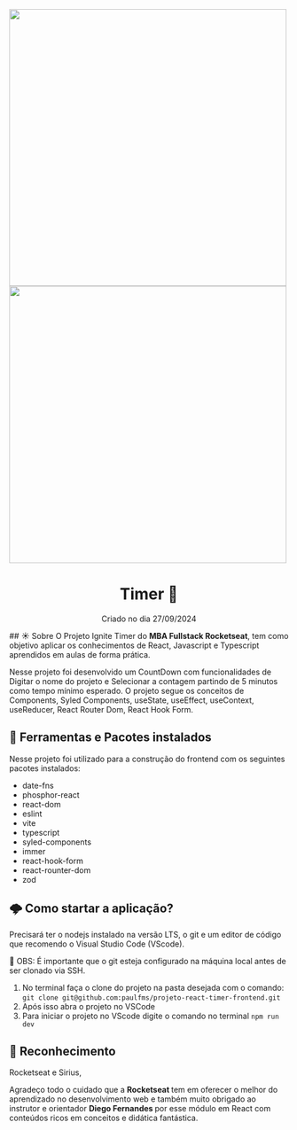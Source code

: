 
<img src="https://github.com/user-attachments/assets/761bcffb-34bf-4f46-b521-a9d933ac7979" width=500 />
<img src="https://github.com/user-attachments/assets/1f2c0202-95a0-4200-b200-03d96e1a81fc" width=500 />  

<h1 align="center"> Timer 📄 </h1>
<p align="center"> Criado no dia 27/09/2024 </p>
</div>
## ☀️ Sobre
O Projeto Ignite Timer do <b>MBA Fullstack Rocketseat</b>, tem como objetivo aplicar os conhecimentos de React, Javascript e Typescript aprendidos em aulas de forma prática.

Nesse projeto foi desenvolvido um CountDown com funcionalidades de Digitar o nome do projeto e Selecionar a contagem partindo de 5 minutos como tempo mínimo esperado.
O projeto segue os conceitos de Components, Syled Components, useState, useEffect, useContext, useReducer, React Router Dom, React Hook Form.

## 🔔 Ferramentas e Pacotes instalados
Nesse projeto foi utilizado para a construção do frontend com os seguintes pacotes instalados:

- date-fns
- phosphor-react
- react-dom
- eslint
- vite
- typescript
- syled-components
- immer
- react-hook-form
- react-rounter-dom
- zod

## 🌩️ Como startar a aplicação?
Precisará ter o nodejs instalado na versão LTS, o git e um editor de código que recomendo o Visual Studio Code (VScode).

📢 OBS: É importante que o git esteja configurado na máquina local antes de ser clonado via SSH.

1. No terminal faça o clone do projeto na pasta desejada com o comando: `git clone git@github.com:paulfms/projeto-react-timer-frontend.git`
2. Após isso abra o projeto no VSCode
3. Para iniciar o projeto no VScode digite o comando no terminal `npm run dev`

## 🎉 Reconhecimento

Rocketseat e Sirius,

Agradeço todo o cuidado que a <b> Rocketseat </b> tem em oferecer o melhor do aprendizado no desenvolvimento web e também muito obrigado ao instrutor e orientador <b> Diego Fernandes </b> por esse módulo em React com conteúdos ricos em conceitos e didática fantástica.
